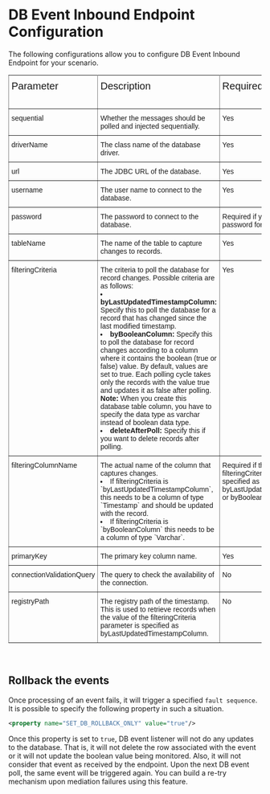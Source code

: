 # DB Event Inbound Endpoint Configuration

The following configurations allow you to configure DB Event Inbound Endpoint for your scenario. 

<style type="text/css">
.tg  {border-collapse:collapse;border-spacing:0;}
.tg td{font-family:Arial, sans-serif;font-size:14px;padding:10px 5px;border-style:solid;border-width:1px;overflow:hidden;word-break:normal;border-color:black;}
.tg th{font-family:Arial, sans-serif;font-size:20px;font-weight:normal;padding:10px 5px;border-style:solid;border-width:1px;overflow:hidden;word-break:normal;border-color:black;}
.tg .tg-0pky{border-color:inherit;text-align:left;vertical-align:top}
</style>
<table class="tg">
  <tr>
    <th class="tg-0pky">Parameter</th>
    <th class="tg-0pky">Description</th>
    <th class="tg-0pky">Required</th>
    <th class="tg-0pky">Possible Values</th>
    <th class="tg-0pky">Default Value</th>
  </tr>
  <tr>
    <td class="tg-0pky">sequential</td>
    <td class="tg-0pky">Whether the messages should be polled and injected sequentially.</td>
    <td class="tg-0pky">Yes</td>
    <td class="tg-0pky">true , false</td>
    <td class="tg-0pky">TRUE</td>
  </tr>
  <tr>
    <td class="tg-0pky">driverName</td>
    <td class="tg-0pky">The class name of the database driver.</td>
    <td class="tg-0pky">Yes</td>
    <td class="tg-0pky">com.mysql.jdbc.Driver</td>
    <td class="tg-0pky">-</td>
  </tr>
  <tr>
    <td class="tg-0pky">url</td>
    <td class="tg-0pky">The JDBC URL of the database.</td>
    <td class="tg-0pky">Yes</td>
    <td class="tg-0pky">jdbc:mysql://&lt;HOST&gt;/&lt;DATABASE_NAME&gt;</td>
    <td class="tg-0pky">-</td>
  </tr>
  <tr>
    <td class="tg-0pky">username</td>
    <td class="tg-0pky">The user name to connect to the database.</td>
    <td class="tg-0pky">Yes</td>
    <td class="tg-0pky">-</td>
    <td class="tg-0pky">-</td>
  </tr>
  <tr>
    <td class="tg-0pky">password</td>
    <td class="tg-0pky">The password to connect to the database.</td>
    <td class="tg-0pky">Required if you have set a password for the database.</td>
    <td class="tg-0pky">-</td>
    <td class="tg-0pky">-</td>
  </tr>
  <tr>
    <td class="tg-0pky">tableName</td>
    <td class="tg-0pky">The name of the table to capture changes to records.</td>
    <td class="tg-0pky">Yes</td>
    <td class="tg-0pky">-</td>
    <td class="tg-0pky">-</td>
  </tr>
  <tr>
    <td class="tg-0pky">filteringCriteria</td>
    <td class="tg-0pky">The criteria to poll the database for record changes. Possible criteria are as follows:<br>
        <li><b>byLastUpdatedTimestampColumn:</b> Specify this to poll the database for a record that has changed since the last modified timestamp.</li>
        <li><b>byBooleanColumn:</b> Specify this to poll the database for record changes according to a column where it contains the boolean (true or false) value. By default, values are set to true. Each polling cycle takes only the records with the value true and updates it as false after polling. <b>Note:</b> When you create this database table column, you have to specify the data type as varchar instead of boolean data type.</li>
        <li><b>deleteAfterPoll:</b> Specify this if you want to delete records after polling.</li>
    </td>
    <td class="tg-0pky">Yes</td>
    <td class="tg-0pky">-</td>
    <td class="tg-0pky">-</td>
  </tr>
  <tr>
    <td class="tg-0pky">filteringColumnName</td>
    <td class="tg-0pky">The actual name of the column that captures changes.<br/>
        <li>If filteringCriteria is `byLastUpdatedTimestampColumn`, this needs to be a column of type `Timestamp` and should be updated with the record.</li>
        <li>If filteringCriteria is `byBooleanColumn` this needs to be a column of type `Varchar`.</li>
    </td>
    <td class="tg-0pky">Required if the value of the filteringCriteria parameter is specified as byLastUpdatedTimestampColumn or byBooleanColumn</td>
    <td class="tg-0pky">-</td>
    <td class="tg-0pky">-</td>
  </tr>
  <tr>
    <td class="tg-0pky">primaryKey</td>
    <td class="tg-0pky">The primary key column name.</td>
    <td class="tg-0pky">Yes</td>
    <td class="tg-0pky">ID</td>
    <td class="tg-0pky">-</td>
  </tr>
  <tr>
    <td class="tg-0pky">connectionValidationQuery</td>
    <td class="tg-0pky">The query to check the availability of the connection.</td>
    <td class="tg-0pky">No</td>
    <td class="tg-0pky">SELECT 1</td>
    <td class="tg-0pky">SELECT 1</td>
  </tr>
  <tr>
    <td class="tg-0pky">registryPath</td>
    <td class="tg-0pky">The registry path of the timestamp. This is used to retrieve records when the value of the filteringCriteria parameter is specified as byLastUpdatedTimestampColumn.</td>
    <td class="tg-0pky">No</td>
    <td class="tg-0pky">-</td>
    <td class="tg-0pky">Name of the Inbound Endpo</td>
  </tr>
</table>

<br/>

## Rollback the events

Once processing of an event fails, it will trigger a specified `fault sequence`. It is possible to specify the following property in such a situation. 
```xml
<property name="SET_DB_ROLLBACK_ONLY" value="true"/>
```
Once this property is set to `true`, DB event listener will not do any updates to the database. That is, it will not delete the row associated with the event or it will not update the boolean value being monitored. Also, it will not consider that event as received by the endpoint. Upon the next DB event poll, the same event will be triggered again. You can build a re-try mechanism upon mediation failures using this feature. 